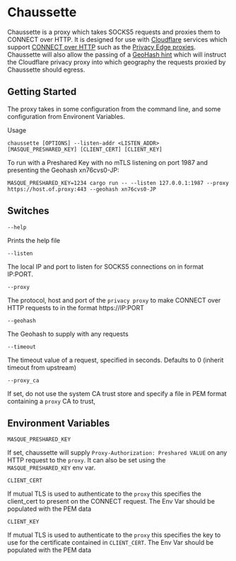 # Chaussette

Chaussette is a proxy which takes SOCKS5 requests and proxies them to CONNECT 
over HTTP. It is designed for use with [Cloudflare](https://cloudflare.com) 
services which support 
[CONNECT over HTTP](https://www.rfc-editor.org/rfc/rfc9110#section-9.3.6) 
such as the [Privacy Edge proxies](https://www.cloudflare.com/en-gb/lp/privacy-edge/). 
Chaussette will also allow the passing of a 
[GeoHash hint](https://www.ietf.org/archive/id/draft-geohash-hint-00.html)
which will instruct the Cloudflare privacy proxy into which geography the 
requests proxied by Chaussette should egress. 


Getting Started
---------------

The proxy takes in some configuration from the command line, and some configuration
from Environent Variables. 

Usage
```
chaussette [OPTIONS] --listen-addr <LISTEN_ADDR> [MASQUE_PRESHARED_KEY] [CLIENT_CERT] [CLIENT_KEY]
```

To run with a Preshared Key with no mTLS listening on port 1987 and presenting the 
Geohash xn76cvs0-JP:

```
MASQUE_PRESHARED_KEY=1234 cargo run -- --listen 127.0.0.1:1987 --proxy 
https://host.of.proxy:443 --geohash xn76cvs0-JP
```

Switches
--------
```
--help
```
Prints the help file

```
--listen
```
The local IP and port to listen for SOCKS5 connections on in format IP:PORT. 

```
--proxy
```
The protocol, host and port of the `privacy proxy` to make CONNECT over HTTP requests 
to in the format https://IP:PORT

```
--geohash
```
The Geohash to supply with any requests

```
--timeout
```
The timeout value of a request, specified in seconds. 
Defaults to 0 (inherit timeout from upstream)

```
--proxy_ca
```
If set, do not use the system CA trust store and specify a file in PEM format
containing a `proxy` CA to trust, 

Environment Variables
---------------------

```
MASQUE_PRESHARED_KEY
```
If set, chaussette will supply `Proxy-Authorization: Preshared VALUE` on any HTTP 
request to the `proxy`. It can also be set using the `MASQUE_PRESHARED_KEY` env var.

```
CLIENT_CERT
```
If mutual TLS is used to authenticate to the `proxy` this specifies the client_cert 
to present on the CONNECT request. The Env Var should be populated with the PEM data

```
CLIENT_KEY
```
If mutual TLS is used to authenticate to the `proxy` this specifies the key to use 
for the certificate contained in `CLIENT_CERT`. The Env Var should be populated with 
the PEM data
